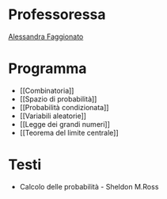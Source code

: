 # Professoressa
[Alessandra Faggionato](https://www1.mat.uniroma1.it/people/faggionato)

# Programma
- [[Combinatoria]]
- [[Spazio di probabilità]]
- [[Probabilità condizionata]]
- [[Variabili aleatorie]]
- [[Legge dei grandi numeri]]
- [[Teorema del limite centrale]]

# Testi
- Calcolo delle probabilità - Sheldon M.Ross
